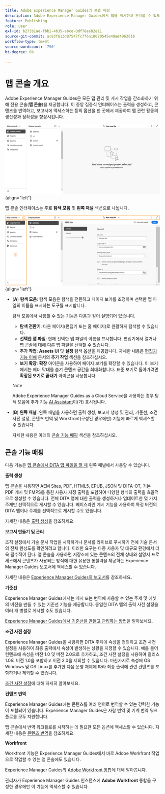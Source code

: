 ```yaml
---
title: Adobe Experience Manager Guides의 콘솔 매핑
description: Adobe Experience Manager Guides에서 맵을 게시하고 관리할 수 있도록 해주는 맵 콘솔 및 사용 가능한 다양한 기능에 대해 알아봅니다.
feature: Publishing
role: User
exl-id: b273b1ae-fbb2-4b35-abce-0df78eeb2e11
source-git-commit: ac83f613d87547fc7f6a18070545e40ad4963616
workflow-type: tm+mt
source-wordcount: '750'
ht-degree: 0%

---
```


# 맵 콘솔 개요

Adobe Experience Manager Guides은 모든 맵 관리 및 게시 작업을 간소화하기 위해 전용 콘솔(**맵 콘솔**)을 제공합니다. 이 중앙 집중식 인터페이스는 출력을 생성하고, 콘텐츠를 번역하고, 보고서에 액세스하는 등의 옵션을 한 곳에서 제공하여 맵 관련 활동의 생산성과 정확성을 향상시킵니다.

![파일 속성 옵션 탭](./images/map-console-screen.png){align="left"}

맵 콘솔 인터페이스는 주로 **탐색 모음** 및 **왼쪽 패널** 섹션으로 나뉩니다.

![새로 만들기](images/map-console-sections.png){align="left"}

- (**A**) **탐색 모음**: 탐색 모음은 탐색을 전환하고 페이지 보기를 조정하며 선택한 맵 파일의 이름을 표시하는 도구를 표시합니다.

  탐색 모음에서 사용할 수 있는 기능은 다음과 같이 설명되어 있습니다.

   - **탐색 전환기**: 다른 페이지(편집기 또는 홈 페이지)로 원활하게 탐색할 수 있습니다.
   - **선택한 맵 파일**: 현재 선택한 맵 파일의 이름을 표시합니다. 편집기에서 열거나 맵 콘솔에 대해 다른 맵 파일을 선택할 수 있습니다.
   - **추가 작업**: **Assets UI** 및 **설정** 탐색 옵션을 제공합니다. 자세한 내용은 [편집기 기능 이해](./web-editor-features.md#tab-bar) 문서의 **추가 작업** 섹션을 참조하십시오.
   - **보기 확장**: **확장** 아이콘을 사용하여 페이지 보기를 확장할 수 있습니다. 이 보기에서는 헤더 막대를 숨겨 콘텐츠 공간을 최대화합니다. 표준 보기로 돌아가려면 **확장된 보기로 끝내기** 아이콘을 사용합니다.

  >[!NOTE]
  >
  > Adobe Experience Manager Guides as a Cloud Service을 사용하는 경우 탐색 모음에 추가 기능 [AI Assistant](./ai-assistant.md)이(가) 표시됩니다.

- (**B**) **왼쪽 패널**: 왼쪽 패널을 사용하면 출력 생성, 보고서 생성 및 관리, 기준선, 조건 사전 설정, 콘텐츠 번역 및 Workfront(구성된 경우에만) 기능에 빠르게 액세스할 수 있습니다.

  자세한 내용은 아래의 [콘솔 기능 매핑](#map-console-features) 섹션을 참조하십시오.

## 콘솔 기능 매핑

다음 기능은 [맵 콘솔에서 DITA 맵 파일을 열 때](./open-files-map-console.md) 왼쪽 패널에서 사용할 수 있습니다.

**출력 생성**

맵 콘솔을 사용하면 AEM Sites, PDF, HTML5, EPUB, JSON 및 DITA-OT, 기본 PDF 게시 및 FMPS를 통한 사용자 지정 출력을 포함하여 다양한 형식의 출력을 효율적으로 생성할 수 있습니다. 전체 DITA 맵에 대한 출력을 생성하거나 업데이트한 몇 가지 주제만 선택적으로 게시할 수 있습니다. 베이스라인 게시 기능을 사용하여 특정 버전의 DITA 맵이나 주제를 선택적으로 게시할 수도 있습니다.

자세한 내용은 [출력 생성](./generate-output.md)을 참조하세요.

**보고서 만들기 및 관리**

조직 설정에서 기술 문서 작업을 시작하거나 문서를 라이브로 푸시하기 전에 기술 문서의 전체 완성도를 확인하려고 합니다. 이러한 요구는 다중 사용자 및 대규모 환경에서 더욱 필수적이 된다. 맵 콘솔을 사용하면 저장소에 있는 콘텐츠의 전체 상태와 설명서 프로세스에서 콘텐츠가 사용되는 방식에 대한 유용한 통찰력을 제공하는 Experience Manager Guides 보고서에 액세스할 수 있습니다.

자세한 내용은 [Experience Manager Guides의 보고서](./reports-intro.md)를 참조하세요.

**기준선**

Experience Manager Guides에서는 게시 또는 번역에 사용할 수 있는 주제 및 에셋의 버전을 만들 수 있는 기준선 기능을 제공합니다. 동일한 DITA 맵의 출력 사전 설정을 여러 개 병렬로 게시할 수도 있습니다.

[Experience Manager Guides에서 기준선을 만들고 관리하는 방법](./web-editor-baseline.md)을 알아보세요.

**조건 사전 설정**

Experience Manager Guides을 사용하면 DITA 주제에 속성을 정의하고 조건 사전 설정을 사용하여 최종 출력에서 속성이 발생하는 상황을 지정할 수 있습니다. 예를 들어 컨텐츠에 속성을 버전 1.0 및 버전 2.0으로 추가하고, 조건 사전 설정을 사용하여 릴리스 1.0의 버전 1.0을 포함하고 버전 2.0을 제외할 수 있습니다. 마찬가지로 속성에 OS Windows 및 OS Linux를 추가한 다음 운영 체제에 따라 최종 출력에 관련 컨텐츠를 포함하거나 제외할 수 있습니다.

[조건 사전 설정](./generate-output-use-condition-presets.md)에 대해 자세히 알아보세요.

**컨텐츠 번역**

Experience Manager Guides에는 콘텐츠를 여러 언어로 번역할 수 있는 강력한 기능이 포함되어 있습니다. Experience Manager Guides은 사람 번역 및 기계 번역 워크플로를 모두 지원합니다.

맵 콘솔에서 번역 워크플로를 시작하는 데 필요한 모든 옵션에 액세스할 수 있습니다. 자세한 내용은 [콘텐츠 번역](./translation.md)을 참조하세요.


**Workfront**

Workfront 기능은 Experience Manager Guides에서 바로 Adobe Workfront 작업으로 작업할 수 있는 맵 콘솔에도 있습니다.

Experience Manager Guides의 [Adobe Workfront 통합](./workfront-integration.md)에 대해 알아봅니다.

관리자가 Experience Manager Guides 인스턴스에 **Adobe Workfront** 통합을 구성한 경우에만 이 기능에 액세스할 수 있습니다.
